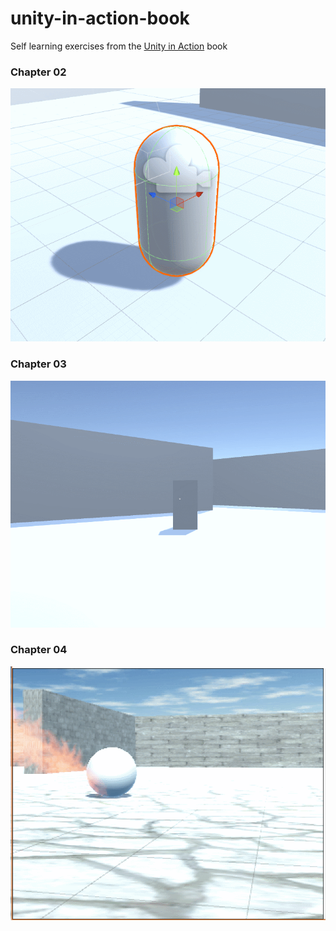 # unity-in-action-book
Self learning exercises from the [Unity in Action](https://www.manning.com/books/unity-in-action) book

### Chapter 02
![Chapter 02](https://github.com/ivanarellano/unity-in-action-book/blob/master/Ch02/ch02.gif)

### Chapter 03
![Chapter 03](https://github.com/ivanarellano/unity-in-action-book/blob/master/Ch03/ch03.gif)

### Chapter 04
![Chapter 04](https://github.com/ivanarellano/unity-in-action-book/blob/master/Ch04/ch04.gif)